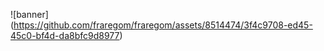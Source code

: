 ![banner] (https://github.com/fraregom/fraregom/assets/8514474/3f4c9708-ed45-45c0-bf4d-da8bfc9d8977)

<!--
**fraregom/fraregom** is a ✨ _special_ ✨ repository because its `README.md` (this file) appears on your GitHub profile.

Here are some ideas to get you started:

- 🔭 I’m currently working on ...
- 🌱 I’m currently learning ...
- 👯 I’m looking to collaborate on ...
- 🤔 I’m looking for help with ...
- 💬 Ask me about ...
- 📫 How to reach me: ...
- 😄 Pronouns: ...
- ⚡ Fun fact: ...
-->
